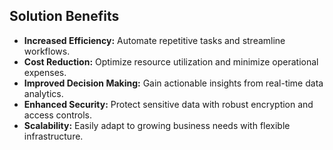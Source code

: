 ## Solution Benefits

- **Increased Efficiency:** Automate repetitive tasks and streamline workflows.
- **Cost Reduction:** Optimize resource utilization and minimize operational expenses.
- **Improved Decision Making:** Gain actionable insights from real-time data analytics.
- **Enhanced Security:** Protect sensitive data with robust encryption and access controls.
- **Scalability:** Easily adapt to growing business needs with flexible infrastructure. 